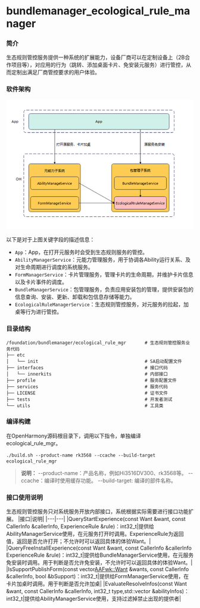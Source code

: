 # bundlemanager_ecological_rule_manager

### 简介
生态规则管控服务提供一种系统的扩展能力，设备厂商可以在定制设备上（2B合作项目等），对应用的行为（跳转、添加桌面卡片、免安装元服务）进行管控，从而定制出满足厂商管控要求的用户体验。


### 软件架构
![image](figures/architecture_zh.jpg)

以下是对于上图关键字段的描述信息：

- `App`：App，在打开元服务时会受到生态规则服务的管控。
- `AbilityManagerService`：元能力管理服务，用于协调各Ability运行关系、及对生命周期进行调度的系统服务。 
- `FormManagerService`：卡片管理服务，管理卡片的生命周期，并维护卡片信息以及卡片事件的调度。
- `BundleManagerService`：包管理服务，负责应用安装包的管理，提供安装包的信息查询、安装、更新、卸载和包信息存储等能力。
- `EcologicalRuleManagerService`：生态规则管控服务，对元服务的拉起，加桌等行为进行管控。


### 目录结构

```shell
/foundation/bundlemanager/ecological_rule_mgr       # 生态规则管控服务业务代码
├── etc                                             
│   └── init                                        # SA启动配置文件
├── interfaces                                      # 接口代码
│   └── innerkits                                   # 内部接口
├── profile                                         # 服务配置文件
├── services                                        # 服务代码
├── LICENSE                                         # 证书文件
├── tests                                           # 开发者测试
└── utils                                           # 工具类
```
### 编译构建

在OpenHarmony源码根目录下，调用以下指令，单独编译ecological_rule_mgr。
```shell
./build.sh --product-name rk3568 --ccache --build-target ecological_rule_mgr
```
> **说明：**
--product-name：产品名称，例如Hi3516DV300、rk3568等。
--ccache：编译时使用缓存功能。
--build-target: 编译的部件名称。

### 接口使用说明
生态规则管控服务只对系统服务开放内部接口，系统根据实际需要进行接口功能扩展。
|接口|说明|
|---|---|
|QueryStartExperience(const Want &want, const CallerInfo &callerInfo, ExperienceRule &rule)：int32_t|提供给AbilityManagerService使用，在元服务打开时调用。ExperienceRule为返回值，返回是否允许打开；不允许时可以返回具体的体验Want。|
|QueryFreeInstallExperience(const Want &want, const CallerInfo &callerInfo ExperienceRule &rule)：int32_t|提供给BundleManagerService使用，在元服务免安装时调用。用于判断是否允许免安装，不允许时可以返回具体的体验Want。|
|IsSupportPublishForm(const vector<AAFwk::Want> &wants, const CallerInfo &callerInfo, bool &bSupport)：int32_t|提供给FormManagerService使用，在卡片加桌时调用。用于判断是否允许加桌|
|EvaluateResolveInfos(const Want &want, const CallerInfo &callerInfo, int32_t type,std::vector<AbilityInfo> &abilityInfos)：int32_t|提供给AbilityManagerService使用，支持过滤掉禁止出现的提供者|

